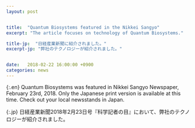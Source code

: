 ```yaml
---
layout: post


title:  "Quantum Biosystems featured in the Nikkei Sangyo"
excerpt: "The article focuses on technology of Quantum Biosystems."

title-jp:  "日経産業新聞に紹介されました。"
excerpt-jp: "弊社のテクノロジーが紹介されました。"


date:   2018-02-22 16:00:00 +0900
categories: news
---
```


{:.en}
Quantum Biosystems was featured in Nikkei Sangyo Newspaper, February 23rd, 2018.
Only the Japanese print version is available at this time. Check out your local newsstands in Japan. 

{:.jp}
日経産業新聞2018年2月23日号『科学記者の目』において、弊社のテクノロジーが紹介されました。
